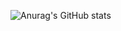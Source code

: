 ![Anurag's GitHub stats](https://github-readme-stats.vercel.app/api?dhoenicke=anuraghazra&show_icons=true&theme=radical)

